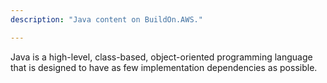 ```yaml
---
description: "Java content on BuildOn.AWS."

---
```

Java is a high-level, class-based, object-oriented programming language that is designed to have as few implementation dependencies as possible.

